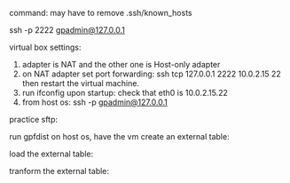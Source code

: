 
command:
may have to remove .ssh/known_hosts

ssh -p 2222 gpadmin@127.0.0.1

virtual box settings: 
1. adapter is NAT and the other one is Host-only adapter
2. on NAT adapter set port forwarding: ssh tcp 127.0.0.1 2222 10.0.2.15 22 
then restart the virtual machine.
3. run ifconfig upon startup: check that eth0 is 10.0.2.15.22
4. from host os: ssh -p gpadmin@127.0.0.1

practice sftp:


run gpfdist on host os, have the vm create an external table:

load the external table:

tranform the external table:
